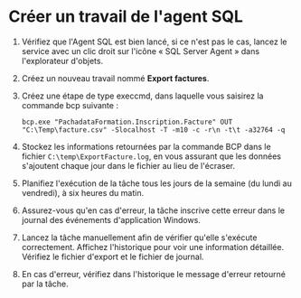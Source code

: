 # Créer un travail de l'agent SQL

1. Vérifiez que l'Agent SQL est bien lancé, si ce n'est pas le cas, lancez le service avec 
   un clic droit sur l'icône « SQL Server Agent » dans l'explorateur d'objets.

2. Créez un nouveau travail nommé **Export factures**.

3. Créez une étape de type execcmd, dans laquelle vous saisirez la commande bcp suivante :

    ``` 
    bcp.exe "PachadataFormation.Inscription.Facture" OUT "C:\Temp\facture.csv" -Slocalhost -T -m10 -c -r\n -t\t -a32764 -q
    ``` 

4. Stockez les informations retournées par la commande BCP dans le fichier `C:\temp\ExportFacture.log`,
   en vous assurant que les données s'ajoutent chaque jour dans le fichier au lieu de l'écraser.

5. Planifiez l'exécution de la tâche tous les jours de la semaine (du lundi au vendredi), 
   à six heures du matin.
    
6. Assurez-vous qu'en cas d'erreur, la tâche inscrive cette erreur dans le journal des événements
   d'application Windows.

7. Lancez la tâche manuellement afin de vérifier qu'elle s'exécute correctement. 
   Affichez l'historique pour voir une information détaillée. 
   Vérifiez le fichier d'export et le fichier de journal.

8. En cas d'erreur, vérifiez dans l'historique le message d'erreur retourné par la tâche.